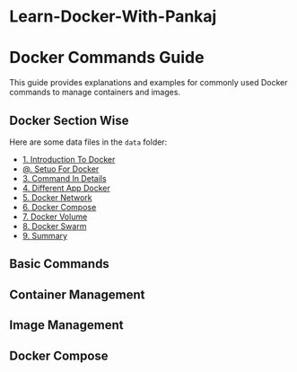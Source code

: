 # Learn-Docker-With-Pankaj

# Docker Commands Guide

This guide provides explanations and examples for commonly used Docker commands to manage containers and images.

## Docker Section Wise

Here are some data files in the `data` folder:

- [1. Introduction To Docker](Notes/1-Notes.md)
- [@. Setuo For Docker ](Notes\2-Notes.md)
- [3. Command In Details](Notes\3-Command_In_Details.txt)
- [4. Different App Docker ](Notes\4-Different_App_Docker.txt)
- [5. Docker Network](Notes\5-Docker_Network.txt)
- [6. Docker Compose](Notes\6-Docker_Compose.txt)
- [7. Docker Volume](Notes\7-Docker_Volume.txt)
- [8. Docker Swarm](Notes\8-Docker_Swarm.txt)
- [9. Summary](Notes\Summary.txt)





## Basic Commands

<!-- Your basic commands section here -->

## Container Management

<!-- Your container management section here -->

## Image Management

<!-- Your image management section here -->

## Docker Compose

<!-- Your Docker Compose section here -->


